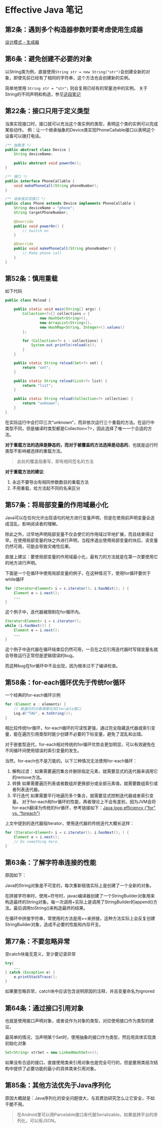 # Effective Java 笔记

## 第2条：遇到多个构造器参数时要考虑使用生成器
[设计模式 - 生成器](./Design_Pattern.md#生成器)

## 第6条：避免创建不必要的对象
以String类为例，直接使用`String str = new String("str")`会创建全新的对象，即使先前已经有了相同的字符串，这个方法也会创建新的实例。

简单地使用 `String str = "str";` 则会复用已经有的常量池中的实例。
关于String的不同声明和构造，参见[这段笔记](./Another_Random_Notes.md)

## 第22条：接口只用于定义类型
当类实现接口时，接口就可以充当这个类实例的类型，表明这个类的实例可以完成某些动作。
例：让一个继承抽象的Device类实现PhoneCallable接口以表明这个设备可以拨打电话。
```java
/** 抽象类 */
public abstract class Device {
	String deviceName;
	
	public abstract void powerOn();
}

/** 接口 */
public interface PhoneCallable {
	void makePhoneCall(String phoneNumber);
}

/** 继承类实现接口 */
public class Phone extends Device implements PhoneCallable {
	String deviceName = "phone";
	String targetPhoneNumber;
	
	@Override
	public void powerOn() {
		// Switch on
	}

	@Override
	public void makePhoneCall(String phoneNumber) {
		// Make phone call
	}
}
```

## 第52条：慎用重载
如下代码
```java
public class Reload {

    public static void main(String[] args) {
        Collection<?>[] collections = {
                new HashSet<String>(),
                new ArrayList<String>(),
                new HashMap<String, Integer>().values()
        };

        for (Collection<?> c : collections) {
            System.out.println(reload(c));
        }
    }

    public static String reload(Set<?> set) {
        return "set";
    }

    public static String reload(List<?> list) {
        return "list";
    }

    public static String reload(Collection<?> collection) {
        return "unknown";
    }
}
```
在实际运行中会打印三次“unknown”，而非依次运行三个重载的方法。在运行中类型不同，但是编译时类型都是Collection<?>，因此选择了唯一一个合适的方法。

**对于重载方法的选择是静态的，而对于被覆盖的方法选择是动态的**，也就是运行时类型不影响被选择的重载方法。

> 此处的覆盖指重写，即有相同签名的方法

**对于重载方法的建议**:
1. 永远不要导出有相同参数数目的重载方法
2. 不用重载，给方法起不同的名来区分


## 第57条：将局部变量的作用域最小化
Java可以在任何允许出现语句的地方进行变量声明，但是在使用前声明变量会造成混乱，影响阅读者的理解。

除此之外，过早地声明局部变量不仅会使它的作用域过早地扩展，而且结束得过早。在使用局部变量的块之外进行声明，当程序退出使用局部变量的块后，该变量仍然可用，可能会导致灾难性后果。

直接上建议：要使局部变量的作用域最小化，最有力的方法就是在第一次要使用它的地方进行声明。

下面是一个在循环中使用局部变量的例子，在这种情况下，使用for循环要优于while循环
```java
for (Iterator<Element> i = c.iterator(); i.hasNExt(); ) {
	Element e = i.next();
	...
}
```

这个例子中，迭代器被限制在for循环内。
```java
Iterator<Element> i = c.iterator();
while (i.hasNext()) {
	Element e = i.next();
	...
}
```

这个例子中迭代器在循环结束后仍然可用，一旦在之后引用迭代器时写错变量名就会导致运行正常但是逻辑错误的bug。

而这种bug在for循环中不会出现，因为根本过不了编译检查。

## 第58条：for-each循环优先于传统for循环
一个经典的for-each循环示例
```java
for (Element e : elements) {
	// 被遍历的对象需要实现Iterable接口
	Log.d("TAG", e.toString());
}
```

相比较传统for循环，for-each循环的可读性更强，通过完全隐藏迭代器或索引变量，能在遍历引用类型时能少创建不必要的下标变量，避免了混乱和出错。

对于嵌套型迭代，for-each相对传统的for循环优势会更加明显，可以有效避免在不同循环间使用错误的索引变量的发生。

当然，for-each也不是万能的。以下三种情况无法使用for-each循环：
1. 解构过滤：
    如果需要遍历集合并删除指定元素，就需要显式的迭代器来调用它的remove方法。
2. 转换
    如果需要遍历列表或者数组并更换部分或全部元素值，就需要数组索引或者列表迭代器。
3. 平行迭代
    如果需要平行地遍历多个集合，就需要显式控制迭代器或者索引变量。
对于for-each和for循环的性能，两者理论上不会有差别，因为JVM会将for-each翻译为传统的for循环，参考链接如下：[Java loop efficiency (“for” vs. “foreach”)](https://stackoverflow.com/questions/9226483/java-loop-efficiency-for-vs-foreach)

上文中提到的迭代器指Iterator，使用迭代器的传统迭代大概长这样：
```java
for (Iterator<Element> i = c.iterator(); i.hasNext(); ) {
	Element e = i.next();
	// Do something here.
}
```

## 第63条：了解字符串连接的性能
原因如下：

Java的String对象是不可变的，每次重新赋值实际上是创建了一个全新的对象。

在拼接字符串时，使用+符号时，javac编译器创建了一个StringBuilder对象用来构造最终的String对象。每一次调用+实际上是调用了StringBuilder的append()方法。最后调用toString()来构造最终的结果。

在循环中拼接字符串，常使用的方法是用+=来拼接，这种方法实际上会反复创建StringBuilder对象，造成不必要的性能和内存开支。

## 第77条：不要忽略异常
空catch块毫无意义，至少要记录异常
```java
try{
    ...
} catch (Exception e) {
	e.printStackTrace();
}
```

如果要忽略异常，catch块中应该包含说明原因的注释，并且变量命名为ignored

## 第64条：通过接口引用对象
也就是使用接口声明对象，或者说作为对象的类型，对应使用接口作为类型的建议。

最简单的情况，当声明某个Set时，使用抽象的接口作为类型，然后用具体实现类初始化对象
```java
Set<String> strSet = new LinkedHashSet<>();
```

如果没有合适的接口，直接使用类来引用对象也是完全可行的，但是要用类层次结构中提供了必要功能的最小的具体类来引用对象。

## 第85条：其他方法优先于Java序列化
原因大概就是：Java序列化的安全问题很大，与其费劲研究怎么让它安全，不如干脆不用。

> 在Android里可以用Parcelable接口来代替Serializable。如果是跨平台的序列化，可以用JSON。
